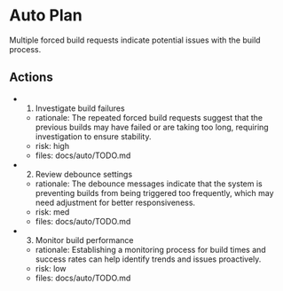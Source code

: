 # Auto Plan

Multiple forced build requests indicate potential issues with the build process.

## Actions
- 1. Investigate build failures
  - rationale: The repeated forced build requests suggest that the previous builds may have failed or are taking too long, requiring investigation to ensure stability.
  - risk: high
  - files: docs/auto/TODO.md
- 2. Review debounce settings
  - rationale: The debounce messages indicate that the system is preventing builds from being triggered too frequently, which may need adjustment for better responsiveness.
  - risk: med
  - files: docs/auto/TODO.md
- 3. Monitor build performance
  - rationale: Establishing a monitoring process for build times and success rates can help identify trends and issues proactively.
  - risk: low
  - files: docs/auto/TODO.md